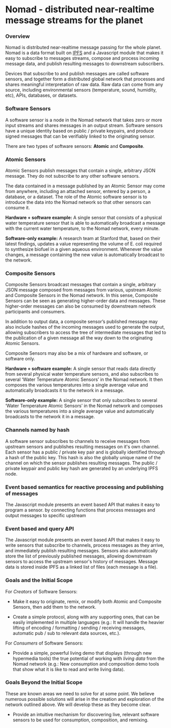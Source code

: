 # Nomad - distributed near-realtime message streams for the planet

### Overview
Nomad is distributed near-realtime message passing for the whole planet. Nomad is a data format built on [IPFS](https://github.com/ipfs/ipfs) and a Javascript module that makes it easy to subscribe to messages streams, compose and process incoming message data, and publish resulting messages to downstream subscribers. 

Devices that subscribe to and publish messages are called software sensors, and together form a distributed global network that processes and shares meaningful interpretation of raw data. Raw data can come from any source, including environmental sensors (temperature, sound, humidity, etc), APIs, databases, or datasets. 

### Software Sensors

A software sensor is a node in the Nomad network that takes zero or more input streams and shares messages in an output stream. Software sensors have a unique identity based on public / private keypairs, and produce signed messages that can be verifiably linked to the originating sensor.

There are two types of software sensors: **Atomic** and **Composite**.

### Atomic Sensors

Atomic Sensors publish messages that contain a single, arbitrary JSON message. They do not subscribe to any other software sensors.

The data contained in a message published by an Atomic Sensor may come from anywhere, including an attached sensor, entered by a person, a database, or a dataset. The role of the Atomic software sensor is to introduce the data into the Nomad network so that other sensors can consume it.

**Hardware + software example:** A single sensor that consists of a physical water temperature sensor that is able to automatically broadcast a message with the current water temperature, to the Nomad network, every minute. 

**Software-only example:** A research team at Stanford that, based on their latest findings, updates a value representing the volume of E. coli required to synthesize biofuel in a given aqueous environment. Whenever the value changes, a message containing the new value is automatically broadcast to the network.

### Composite Sensors

Composite Sensors broadcast messages that contain a single, arbitrary JSON message composed from messages from various, upstream Atomic and Composite Sensors in the Nomad network. In this sense, Composite Sensors can be seen as generating higher-order data and messages. These higher-order messages can also be consumed by downstream network participants and consumers. 

In addition to output data, a composite sensor’s published message may also include hashes of the incoming messages used to generate the output, allowing subscribers to access the tree of intermediate messages that led to the publication of a given message all the way down to the originating Atomic Sensors.

Composite Sensors may also be a mix of hardware and software, or software only. 

**Hardware + software example:** A single sensor that reads data directly from several physical water temperature sensors, and also subscribes to several ‘Water Temperature Atomic Sensors’ in the Nomad network. It then composes the various temperatures into a single average value and automatically broadcasts it to the network in a message. 

**Software-only example:** A single sensor that only subscribes to several ‘Water Temperature Atomic Sensors’ in the Nomad network and composes the various temperatures into a single average value and automatically broadcasts to the network it in a message. 

### Channels named by hash

A software sensor subscribes to channels to receive messages from upstream sensors and publishes resulting messages on it's own channel. Each sensor has a public / private key pair and is globally identified through a hash of the public key. This hash is also the globally unique name of the channel on which the sensor publishes resulting messages. The public / private keypair and public key hash are generated by an underlying IPFS node.

### Event based semantics for reactive processing and publishing of messages
The Javascript module presents an event based API that makes it easy to program a sensor. by connecting functions that process messages and output messages to specific upstream 

### Event based and query API
The Javascript module presents an event based API that makes it easy to write sensors that subscribe to channels, process messages as they arrive, and immediately publish resulting messages. Sensors also automatically store the list of previously published messages, allowing downstream sensors to access the upstream sensor's history of messages. Message data is stored inside IPFS as a linked list of files (each message is a file).

### Goals and the Initial Scope

For *Creators* of Software Sensors:

* Make it easy to originate, remix, or modify both Atomic and Composite Sensors, then add them to the network.

* Create a simple protocol, along with any supporting ones, that can be easily implemented in multiple languages (e.g.: It will handle the heavier lifting of encoding / formatting / sending / receiving messages, automatic pub / sub to relevant data sources, etc.).

For *Consumers* of Software Sensors:

* Provide a simple, powerful living demo that displays (through new hypermedia tools) the true potential of working with *living data* from the Nomad network (e.g.: New consumption and composition demo tools that show what it is like to read and write living data).

### Goals Beyond the Initial Scope

These are known areas we need to solve for at some point. We believe numerous possible solutions will arise in the creation and exploration of the network outlined above. We will develop these as they become clear.

* Provide an intuitive mechanism for discovering live, relevant software sensors to be used for consumption, composition, and remixing.
